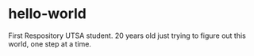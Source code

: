 # hello-world
First Respository
UTSA student. 20 years old just trying to figure out this world, one step at a time.

